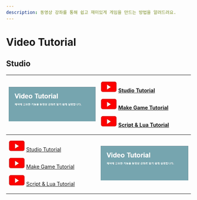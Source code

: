 ```yaml
---
description: 동영상 강좌를 통해 쉽고 재미있게 게임을 만드는 방법을 알려드려요.
---
```


# Video Tutorial

## Studio

<table>
  <thead>
    <tr>
      <th style="text-align:left">
        <img src="../.gitbook/assets/20210316_152740 (1).jpg" alt/>
      </th>
      <th style="text-align:left">
        <p>
          <img src="../.gitbook/assets/20210316_153206.jpg" alt/> <a href="https://github.com/BuildMachine-Ditoland/test/tree/4749ce46d826efd01fdd7b141dfdb9e500f090c3/video-tutorial/video-tutorial/studio-tutorial/README.md">Studio Tutorial</a>
        </p>
        <p>
          <img src="../.gitbook/assets/20210316_153206.jpg" alt/> <a href="https://github.com/BuildMachine-Ditoland/test/tree/4749ce46d826efd01fdd7b141dfdb9e500f090c3/video-tutorial/video-tutorial/game.md">Make Game Tutorial</a>
        </p>
        <p>
          <img src="../.gitbook/assets/20210316_153206.jpg" alt/> <a href="script-and-lua.md">Script &amp; Lua Tutorial</a>
        </p>
      </th>
    </tr>
  </thead>
  <tbody>
    <tr>
      <td style="text-align:left">
        <p>
          <img src="../.gitbook/assets/20210316_153206.jpg" alt/> <a href="https://github.com/BuildMachine-Ditoland/test/tree/4749ce46d826efd01fdd7b141dfdb9e500f090c3/video-tutorial/video-tutorial/studio-tutorial/README.md">Studio Tutorial</a>
        </p>
        <p>
          <img src="../.gitbook/assets/20210316_153206.jpg" alt/> <a href="https://github.com/BuildMachine-Ditoland/test/tree/4749ce46d826efd01fdd7b141dfdb9e500f090c3/video-tutorial/video-tutorial/game.md">Make Game Tutorial</a>
        </p>
        <p>
          <img src="../.gitbook/assets/20210316_153206.jpg" alt/> <a href="https://github.com/BuildMachine-Ditoland/test/tree/4749ce46d826efd01fdd7b141dfdb9e500f090c3/video-tutorial/video-tutorial/script-and-lua.md">Script &amp; Lua Tutorial</a>
        </p>
      </td>
      <td style="text-align:left">
        <img src="../.gitbook/assets/20210316_152740 (1).jpg" alt/>
      </td>
    </tr>
  </tbody>
</table>

